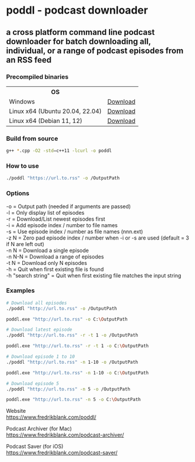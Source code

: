 <h1>poddl - podcast downloader</h1>
<h2>a cross platform command line podcast downloader for batch downloading all, individual, or a range of podcast episodes from an RSS feed</h2>

<h3>Precompiled binaries</h3>

<table>
  <tr><th>OS</th><th></th></tr>
  <tr>
    <td>
      Windows
    </td>
    <td>
      <a href="https://github.com/freshe/poddl/raw/master/bin/poddl-win-x64.zip">Download</a>
    </td>
  </tr>
  <!--
  <tr>
    <td>
      Windows arm64
    </td>
    <td>
      <a href="https://github.com/freshe/poddl/raw/master/bin/poddl-win-arm64.zip">Download</a>
    </td>
  </tr> -->
  <tr>
    <td>
      Linux x64 (Ubuntu 20.04, 22.04)
    </td>
    <td>
      <a href="https://github.com/freshe/poddl/raw/master/bin/poddl-ubuntu-x64.zip">Download</a>
    </td>
  </tr>
  <tr>
    <td>
      Linux x64 (Debian 11, 12)
    </td>
    <td>
      <a href="https://github.com/freshe/poddl/raw/master/bin/poddl-debian-x64.zip">Download</a>
    </td>
  </tr>
</table>

<h3>Build from source</h3>

```bash
g++ *.cpp -O2 -std=c++11 -lcurl -o poddl
```

<h3>How to use</h3>

```bash
./poddl "https://url.to.rss" -o /OutputPath
```

<h3>Options</h3>

-o = Output path (needed if arguments are passed)  
-l = Only display list of episodes  
-r = Download/List newest episodes first  
-i = Add episode index / number to file names   
-s = Use episode index / number as file names (nnn.ext)  
-z N = Zero pad episode index / number when -i or -s are used (default = 3 if N are left out)  
-n N = Download a single episode  
-n N-N = Download a range of episodes  
-t N = Download only N episodes  
-h = Quit when first existing file is found  
-h "search string" = Quit when first existing file matches the input string

<h3>Examples</h3>

```bash
# Download all episodes
./poddl "http://url.to.rss" -o /OutputPath

poddl.exe "http://url.to.rss" -o C:\OutputPath
```

```bash
# Download latest episode
./poddl "http://url.to.rss" -r -t 1 -o /OutputPath

poddl.exe "http://url.to.rss" -r -t 1 -o C:\OutputPath
```

```bash
# Download episode 1 to 10
./poddl "http://url.to.rss" -n 1-10 -o /OutputPath

poddl.exe "http://url.to.rss" -n 1-10 -o C:\OutputPath
```

```bash
# Download episode 5
./poddl "http://url.to.rss" -n 5 -o /OutputPath

poddl.exe "http://url.to.rss" -n 5 -o C:\OutputPath
```

Website  
https://www.fredrikblank.com/poddl/

Podcast Archiver (for Mac)  
https://www.fredrikblank.com/podcast-archiver/

Podcast Saver (for iOS)  
https://www.fredrikblank.com/podcast-saver/
